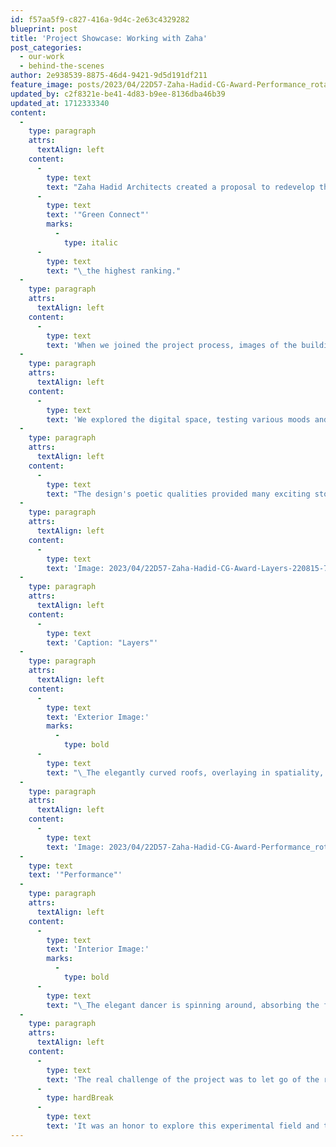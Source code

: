 ```yaml
---
id: f57aa5f9-c827-416a-9d4c-2e63c4329282
blueprint: post
title: 'Project Showcase: Working with Zaha'
post_categories:
  - our-work
  - behind-the-scenes
author: 2e938539-8875-46d4-9421-9d5d191df211
feature_image: posts/2023/04/22D57-Zaha-Hadid-CG-Award-Performance_rotated-220817-1.jpg
updated_by: c2f8321e-be41-4d83-b9ee-8136dba46b39
updated_at: 1712333340
content:
  -
    type: paragraph
    attrs:
      textAlign: left
    content:
      -
        type: text
        text: "Zaha Hadid Architects created a proposal to redevelop the Vilnius Railway Station and surrounding areas. The jury awarded their concept\_"
      -
        type: text
        text: '"Green Connect"'
        marks:
          -
            type: italic
      -
        type: text
        text: "\_the highest ranking."
  -
    type: paragraph
    attrs:
      textAlign: left
    content:
      -
        type: text
        text: 'When we joined the project process, images of the building complex and the surrounding area already existed. They gave an overview of the site and illustrated its diverse uses. Therefore, we got the chance to surface the quality of the design on a different level. Our images aimed not to explain the project but to showcase specific design aspects.'
  -
    type: paragraph
    attrs:
      textAlign: left
    content:
      -
        type: text
        text: 'We explored the digital space, testing various moods and imagining different stories happening on the location. Like street photographers, we searched for situations where everything suddenly is falling into place.'
  -
    type: paragraph
    attrs:
      textAlign: left
    content:
      -
        type: text
        text: "The design's poetic qualities provided many exciting stories to follow. It was an absolute pleasure pursuing various ideas and playing with unusual scenarios. After this first research phase, we decided on two concepts to refine more deeply."
  -
    type: paragraph
    attrs:
      textAlign: left
    content:
      -
        type: text
        text: 'Image: 2023/04/22D57-Zaha-Hadid-CG-Award-Layers-220815-768x1024.jpg'
  -
    type: paragraph
    attrs:
      textAlign: left
    content:
      -
        type: text
        text: 'Caption: "Layers"'
  -
    type: paragraph
    attrs:
      textAlign: left
    content:
      -
        type: text
        text: 'Exterior Image:'
        marks:
          -
            type: bold
      -
        type: text
        text: "\_The elegantly curved roofs, overlaying in spatiality, expose the repetition of the shapes, almost like dimensions in time. The anonymous commuters are following those shapes, from left to right, right to left, day by day, like a never-ending stream of rain. But in contrast to this routine, the sun is twinkling through the clouds, creating sparkles on the reflecting surfaces. That’s the story of the couple finding shelter under their umbrella, waiting for their grandchildren's long-desired arrival. The moment is filled with anticipation, delight, and hope for a bright future."
  -
    type: paragraph
    attrs:
      textAlign: left
    content:
      -
        type: text
        text: 'Image: 2023/04/22D57-Zaha-Hadid-CG-Award-Performance_rotated-220817-768x1024.jpg'
  -
    type: text
    text: '"Performance"'
  -
    type: paragraph
    attrs:
      textAlign: left
    content:
      -
        type: text
        text: 'Interior Image:'
        marks:
          -
            type: bold
      -
        type: text
        text: "\_The elegant dancer is spinning around, absorbing the flowing shapes of the space. Followed by glowing light effects, the performance attracts many spectators. They are stunned by the inspiring energy, enjoying the symbiosis of the performance and the space. At first glimpse, one can almost overlook that this is a railway station passage."
  -
    type: paragraph
    attrs:
      textAlign: left
    content:
      -
        type: text
        text: 'The real challenge of the project was to let go of the restrictions. What if the orientation of the camera would follow human movements? What if shapes would start a dialogue? What if the perception of the space creates its own reality? '
      -
        type: hardBreak
      -
        type: text
        text: 'It was an honor to explore this experimental field and there is much more to encounter!'
---
```

